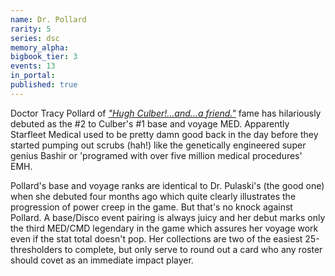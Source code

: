 ```yaml
---
name: Dr. Pollard
rarity: 5
series: dsc
memory_alpha:
bigbook_tier: 3
events: 13
in_portal:
published: true
---
```


Doctor Tracy Pollard of [_"Hugh Culber!...and...a friend."_](https://www.youtube.com/watch?v=O_em3yf1ob0&t=146) fame has hilariously debuted as the #2 to Culber's #1 base and voyage MED. Apparently Starfleet Medical used to be pretty damn good back in the day before they started pumping out scrubs (hah!) like the genetically engineered super genius Bashir or 'programed with over five million medical procedures' EMH. 

Pollard's base and voyage ranks are identical to Dr. Pulaski's (the good one) when she debuted four months ago which quite clearly illustrates the progression of power creep in the game. But that's no knock against Pollard. A base/Disco event pairing is always juicy and her debut marks only the third MED/CMD legendary in the game which assures her voyage work even if the stat total doesn't pop. Her collections are two of the easiest 25-thresholders to complete, but only serve to round out a card who any roster should covet as an immediate impact player.
